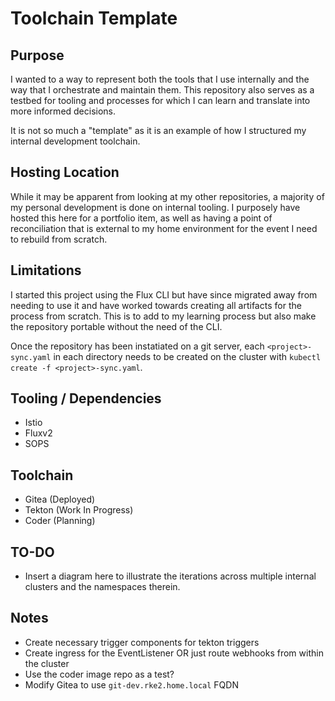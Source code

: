 # Toolchain Template

## Purpose
I wanted to a way to represent both the tools that I use internally and the way that I orchestrate and maintain them.
This repository also serves as a testbed for tooling and processes for which I can learn and translate into more informed decisions.

It is not so much a "template" as it is an example of how I structured my internal development toolchain.

## Hosting Location
While it may be apparent from looking at my other repositories, a majority of my personal development is done on internal tooling. I purposely have hosted this here for a portfolio item, as well as having a point of reconciliation that is external to my home environment for the event I need to rebuild from scratch.

## Limitations
I started this project using the Flux CLI but have since migrated away from needing to use it and have worked towards creating all artifacts for the process from scratch. This is to add to my learning process but also make the repository portable without the need of the CLI.

Once the repository has been instatiated on a git server, each `<project>-sync.yaml` in each directory needs to be created on the cluster with `kubectl create -f <project>-sync.yaml`.

## Tooling / Dependencies
- Istio
- Fluxv2
- SOPS

## Toolchain
- Gitea (Deployed)
- Tekton (Work In Progress)
- Coder (Planning)

## TO-DO
- Insert a diagram here to illustrate the iterations across multiple internal clusters and the namespaces therein. 

## Notes
- Create necessary trigger components for tekton triggers
- Create ingress for the EventListener OR just route webhooks from within the cluster
- Use the coder image repo as a test?
- Modify Gitea to use `git-dev.rke2.home.local` FQDN